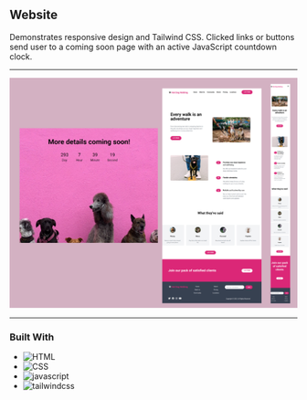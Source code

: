 ## Website

Demonstrates responsive design and Tailwind CSS. Clicked links or buttons send user to a coming soon page with an active JavaScript countdown clock.

---

![img](images/hotDogWalkingSet.png)

---

### Built With

- ![HTML]
- ![CSS]
- ![javascript]
- ![tailwindcss]

[css]: https://img.shields.io/badge/css-1572B6?style=for-the-badge&logo=css3&logoColor=white
[html]: https://img.shields.io/badge/html5-%23E34F26.svg?style=for-the-badge&logo=html5&logoColor=white
[javascript]: https://img.shields.io/badge/javascript-F7DF1E?style=for-the-badge&logo=javascript&logoColor=white
[tailwindcss]: https://img.shields.io/badge/tailwindcss-06B6D4?style=for-the-badge&logo=tailwindcss&logoColor=white

